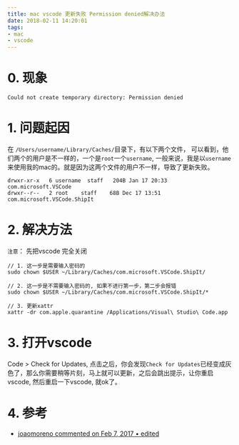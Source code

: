 ```yaml
---
title: mac vscode 更新失败 Permission denied解决办法
date: 2018-02-11 14:20:01
tags:
- mac
- vscode
---
```


# 0. 现象
`Could not create temporary directory: Permission denied`

# 1. 问题起因

在 `/Users/username/Library/Caches/`目录下，有以下两个文件， 可以看到，他们两个的用户是不一样的，一个是`root`一个`username`, 一般来说，我是以`username`来使用我的mac的。就是因为这两个文件的用户不一样，导致了更新失败。


```
drwxr-xr-x   6 username  staff   204B Jan 17 20:33 com.microsoft.VSCode
drwxr--r--   2 root    staff    68B Dec 17 13:51 com.microsoft.VSCode.ShipIt
```

# 2. 解决方法
`注意`： 先把vscode 完全关闭

```
// 1. 这一步是需要输入密码的
sudo chown $USER ~/Library/Caches/com.microsoft.VSCode.ShipIt/

// 2. 这一步是不需要输入密码的, 如果不进行第一步，第二步会报错
sudo chown $USER ~/Library/Caches/com.microsoft.VSCode.ShipIt/*

// 3. 更新xattr
xattr -dr com.apple.quarantine /Applications/Visual\ Studio\ Code.app
```

# 3. 打开vscode
Code > Check for Updates, 点击之后，你会发现`Check for Updates`已经变成灰色了，那么你需要稍等片刻，马上就可以更新，之后会跳出提示，让你重启vscode, 然后重启一下vscode, 就ok了。

# 4. 参考
- [joaomoreno commented on Feb 7, 2017 •  edited](https://github.com/Microsoft/vscode/issues/7426)

